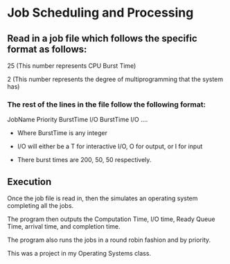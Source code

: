 # Job Scheduling and Processing

## Read in a job file which follows the specific format as follows:

25 (This number represents CPU Burst Time)

2  (This number represents the degree of multiprogramming that the system has) 

### The rest of the lines in the file follow the following format:

JobName Priority BurstTime I/O BurstTime I/O ....

 * Where BurstTime is any integer
  
 * I/O will either be a T for interactive I/O, O for output, or I for input
  
 * There burst times are 200, 50, 50 respectively.
  
## Execution  
  
Once the job file is read in, then the simulates an operating system completing all the jobs.

The program then outputs the Computation Time, I/O time, Ready Queue Time, arrival time, and completion time.

The program also runs the jobs in a round robin fashion and by priority.

This was a project in my Operating Systems class.
